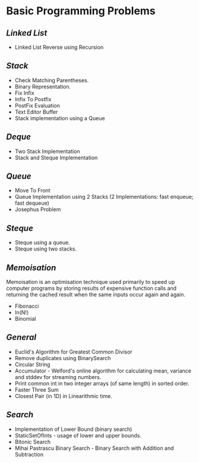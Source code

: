 # Basic Programming Problems

_Linked List_
-------------------------------------------------
* Linked List Reverse using Recursion

_Stack_
-------------------------------------------------
* Check Matching Parentheses.
* Binary Representation.
* Fix Infix
* Infix To Postfix
* PostFix Evaluation
* Text Editor Buffer
* Stack implementation using a Queue

_Deque_
-------
* Two Stack Implementation
* Stack and Steque Implementation

_Queue_
-------------------------------------------------
* Move To Front
* Queue Implementation using 2 Stacks (2 Implementations: fast enqueue; fast dequeue)
* Josephus Problem

_Steque_
--------
* Steque using a queue.
* Steque using two stacks.

_Memoisation_
-------------------------------------------------
Memoisation is an optimisation technique used primarily to speed up computer programs by storing results of expensive
function calls and returning the cached result when the same inputs occur again and again.
* Fibonacci
* ln(N!)
* Binomial

_General_
-------------------------------------------------
* Euclid's Algorithm for Greatest Common Divisor
* Remove duplicates using BinarySearch
* Circular String
* Accumulator - Welford's online algorithm for calculating mean, variance and stddev for streaming numbers.
* Print common int in two integer arrays (of same length) in sorted order.
* Faster Three Sum
* Closest Pair (in 1D) in Linearithmic time.

_Search_
--------
* Implementation of Lower Bound (binary search)
* StaticSetOfInts - usage of lower and upper bounds.
* Bitonic Search
* Mihai Pastrascu Binary Search - Binary Search with Addition and Subtraction